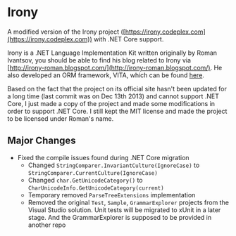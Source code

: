 # Irony
A modified version of the Irony project ([https://irony.codeplex.com](https://irony.codeplex.com)) with .NET Core support.

Irony is a .NET Language Implementation Kit written originally by Roman Ivantsov, you should be able to find his blog related to Irony via [http://irony-roman.blogspot.com/](http://irony-roman.blogspot.com/). He also developed an ORM framework, VITA, which can be found [here](http://vita.codeplex.com/ "here").

Based on the fact that the project on its official site hasn't been updated for a long time (last commit was on Dec 13th 2013) and cannot support .NET Core, I just made a copy of the project and made some modifications in order to support .NET Core. I still kept the MIT license and made the project to be licensed under Roman's name.  

## Major Changes
- Fixed the compile issues found during .NET Core migration
	- Changed `StringComparer.InvariantCulture(IgnoreCase)` to `StringComparer.CurrentCulture(IgnoreCase)`
	- Changed `char.GetUnicodeCategory()` to `CharUnicodeInfo.GetUnicodeCategory(current)`
	- Temporary removed `ParseTreeExtensions` implementation
	- Removed the original `Test`, `Sample`, `GrammarExplorer` projects from the Visual Studio solution. Unit tests will be migrated to xUnit in a later stage. And the GrammarExplorer is supposed to be provided in another repo

